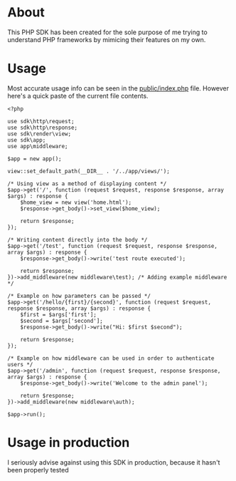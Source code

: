 # About

This PHP SDK has been created for the sole purpose of me trying to understand PHP frameworks by mimicing their features on my own.

# Usage

Most accurate usage info can be seen in the [public/index.php](https://github.com/lopatar/PHP-SDK/blob/master/public/index.php) file. 
However here's a quick paste of the current file contents.

```
<?php

use sdk\http\request;
use sdk\http\response;
use sdk\render\view;
use sdk\app;
use app\middleware;

$app = new app();

view::set_default_path(__DIR__ . '/../app/views/');

/* Using view as a method of displaying content */
$app->get('/', function (request $request, response $response, array $args) : response {
    $home_view = new view('home.html');
    $response->get_body()->set_view($home_view);
    
    return $response;
});

/* Writing content directly into the body */
$app->get('/test', function (request $request, response $response, array $args) : response {
    $response->get_body()->write('test route executed');
    
    return $response;
})->add_middleware(new middleware\test); /* Adding example middleware */

/* Example on how parameters can be passed */
$app->get('/hello/{first}/{second}', function (request $request, response $response, array $args) : response {
    $first = $args['first'];
    $second = $args['second'];
    $response->get_body()->write("Hi: $first $second");
    
    return $response;
});

/* Example on how middleware can be used in order to authenticate users */
$app->get('/admin', function (request $request, response $response, array $args) : response {
    $response->get_body()->write('Welcome to the admin panel');
    
    return $response;
})->add_middleware(new middleware\auth);

$app->run();
```

# Usage in production

I seriously advise against using this SDK in production, because it hasn't been properly tested
